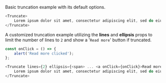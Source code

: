 Basic truncation example with its default options.
```js
<Truncate>
	Lorem ipsum dolor sit amet, consectetur adipiscing elit, sed do eiusmod tempor incididunt ut labore et dolore magna aliqua. Ut enim ad minim veniam, quis nostrud exercitation ullamco laboris nisi ut aliquip ex ea commodo consequat. Duis aute irure dolor in reprehenderit in voluptate velit esse cillum dolore eu fugiat nulla pariatur. Excepteur sint occaecat cupidatat non proident, sunt in culpa qui officia deserunt mollit anim id est laborum.
</Truncate>
```

A customized truncation example utilizing the **lines** and **ellipsis** props to limit the number of lines to `2` and show a '`Read more`' button if truncated.
```js
const onClick = () => {
	alert('Read more clicked');
};

<Truncate lines={2} ellipsis={<span> ... <a onClick={onClick}>Read more</a></span>}>
	Lorem ipsum dolor sit amet, consectetur adipiscing elit, sed do eiusmod tempor incididunt ut labore et dolore magna aliqua. Ut enim ad minim veniam, quis nostrud exercitation ullamco laboris nisi ut aliquip ex ea commodo consequat.
</Truncate>
```
